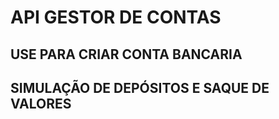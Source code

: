# API GESTOR DE CONTAS  
## USE PARA CRIAR CONTA BANCARIA 
## SIMULAÇÃO DE DEPÓSITOS E SAQUE DE VALORES
